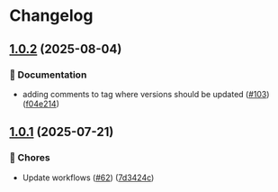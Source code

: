 # Changelog

## [1.0.2](https://github.com/grafana/plugin-actions/compare/wait-for-grafana/v1.0.1...wait-for-grafana/v1.0.2) (2025-08-04)


### 📝 Documentation

* adding comments to tag where versions should be updated ([#103](https://github.com/grafana/plugin-actions/issues/103)) ([f04e214](https://github.com/grafana/plugin-actions/commit/f04e21488739016924156a57530ff8cb99041232))

## [1.0.1](https://github.com/grafana/plugin-actions/compare/wait-for-grafana/v1.0.0...wait-for-grafana/v1.0.1) (2025-07-21)


### 🔧 Chores

* Update workflows ([#62](https://github.com/grafana/plugin-actions/issues/62)) ([7d3424c](https://github.com/grafana/plugin-actions/commit/7d3424c2ecf660e43bb1ca90d877754575cf2e16))
